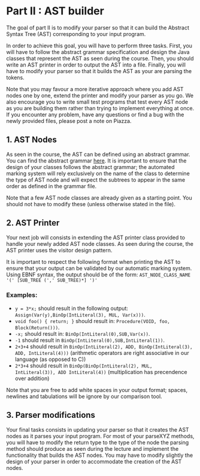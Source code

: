 # Part II : AST builder

The goal of part II is to modify your parser so that it can build the Abstract Syntax Tree (AST) corresponding to your input program.

In order to achieve this goal, you will have to perform three tasks.
First, you will have to follow the abstract grammar specification and design the Java classes that represent the AST as seen during the course.
Then, you should write an AST printer in order to output the AST into a file.
Finally, you will have to modify your parser so that it builds the AST as your are parsing the tokens.

Note that you may favour a more iterative approach where you add AST nodes one by one, extend the printer and modify your parser as you go.
We also encourage you to write small test programs that test every AST node as you are building them rather than trying to implement everything at once.
If you encounter any problem, have any questions or find a bug with the newly provided files, please post a note on Piazza.

## 1. AST Nodes

As seen in the course, the AST can be defined using an abstract grammar.
You can find the abstract grammar [here](../../grammar/abstract_grammar.txt).
It is important to ensure that the design of your classes follows the abstract grammar;
the automated marking system will rely exclusively on the name of the class to determine the type of AST node and will expect the subtrees to appear in the same order as defined in the grammar file.

Note that a few AST node classes are already given as a starting point.
You should not have to modify these (unless otherwise stated in the file).

## 2. AST Printer

Your next job will consists in extending the AST printer class provided to handle your newly added AST node classes.
As seen during the course, the AST printer uses the visitor design pattern.

It is important to respect the following format when printing the AST to ensure that your output can be validated by our automatic marking system.
Using EBNF syntax, the output should be of the form: `AST_NODE_CLASS_NAME '(' [SUB_TREE (',' SUB_TREE)*] ')'`

### Examples:

* `y = 3*x;` should result in the following output: `Assign(Var(y),BinOp(IntLiteral(3), MUL, Var(x)))`.
* `void foo() { return; }` should result in: `Procedure(VOID, foo, Block(Return()))`.
* `-x;` should result in: `BinOp(IntLiteral(0),SUB,Var(x))`.
* `-1` should result in `BinOp(IntLiteral(0),SUB,IntLiteral(1))`.
* `2+3+4` should result in `BinOp(IntLiteral(2), ADD, BinOp(IntLiteral(3), ADD, IntLiteral(4)))`  (arithmetic operators are right associative in our language (as opposed to C))
* `2*3+4` should result in `BinOp(BinOp(IntLiteral(2), MUL, IntLiteral(3)), ADD IntLiteral(4))`  (multiplication has precendence over addition)

Note that you are free to add white spaces in your output format; spaces, newlines and tabulations will be ignore by our comparison tool.


## 3. Parser modifications

Your final tasks consists in updating your parser so that it creates the AST nodes as it parses your input program.
For most of your parseXYZ methods, you will have to modify the return type to the type of the node the parsing method should produce as seen during the lecture and implement the functionality that builds the AST nodes.
You may have to modify slightly the design of your parser in order to accommodate the creation of the AST nodes.